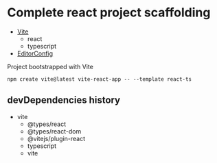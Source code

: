 # Complete react project scaffolding

- [Vite](https://vitejs.dev/)
  - react
  - typescript
- [EditorConfig](https://editorconfig.org/)

Project bootstrapped with Vite

```shell
npm create vite@latest vite-react-app -- --template react-ts
```

## devDependencies history

- vite
  - @types/react
  - @types/react-dom
  - @vitejs/plugin-react
  - typescript
  - vite

